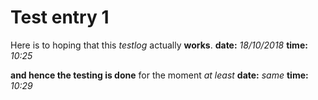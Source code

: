 # Test entry 1
Here is to hoping that this *testlog* actually **works**.
**date:** *18/10/2018*
**time:** *10:25*

**and hence the testing is done**
for the moment *at least*
**date:** *same*
**time:** *10:29*
